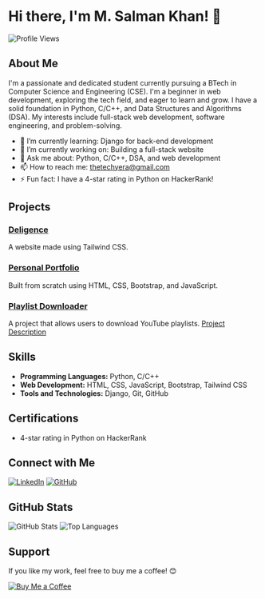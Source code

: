 # Hi there, I'm M. Salman Khan! 👋

![Profile Views](https://komarev.com/ghpvc/?username=M-Salman-khan)

## About Me

I'm a passionate and dedicated student currently pursuing a BTech in Computer Science and Engineering (CSE). I'm a beginner in web development, exploring the tech field, and eager to learn and grow. I have a solid foundation in Python, C/C++, and Data Structures and Algorithms (DSA). My interests include full-stack web development, software engineering, and problem-solving.

- 🌱 I’m currently learning: Django for back-end development
- 🔭 I’m currently working on: Building a full-stack website
- 💬 Ask me about: Python, C/C++, DSA, and web development
- 📫 How to reach me: thetechyera@gmail.com
- ⚡ Fun fact: I have a 4-star rating in Python on HackerRank!

## Projects

### [Deligence](https://m-salman-khan.github.io/Deligence/)
A website made using Tailwind CSS.

### [Personal Portfolio](https://m-salman-khan.web.app)
Built from scratch using HTML, CSS, Bootstrap, and JavaScript.

### [Playlist Downloader](https://github.com/M-Salman-khan/YT_Playlist_Downloader)
A project that allows users to download YouTube playlists. [Project Description](https://www.linkedin.com/in/m-salman-khan/)

## Skills

- **Programming Languages:** Python, C/C++
- **Web Development:** HTML, CSS, JavaScript, Bootstrap, Tailwind CSS
- **Tools and Technologies:** Django, Git, GitHub

## Certifications

- 4-star rating in Python on HackerRank

## Connect with Me

[![LinkedIn](https://img.shields.io/badge/LinkedIn-blue?style=flat&logo=linkedin&label=Connect)](https://www.linkedin.com/in/m-salman-khan/)
[![GitHub](https://img.shields.io/badge/GitHub-black?style=flat&logo=github&label=Follow)](https://github.com/M-Salman-khan)

## GitHub Stats

![GitHub Stats](https://github-readme-stats.vercel.app/api?username=M-Salman-khan&show_icons=true&theme=radical)
![Top Languages](https://github-readme-stats.vercel.app/api/top-langs/?username=M-Salman-khan&layout=compact&theme=radical)

## Support

If you like my work, feel free to buy me a coffee! 😊

[![Buy Me a Coffee](https://img.shields.io/badge/Buy%20Me%20A%20Coffee-yellow?style=flat&logo=buy-me-a-coffee&label=Support)](https://www.buymeacoffee.com/yourprofile)
